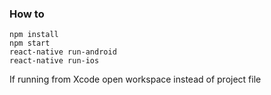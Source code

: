 
### How to


```
npm install
npm start
react-native run-android
react-native run-ios
```

If running from Xcode open workspace instead of project file
